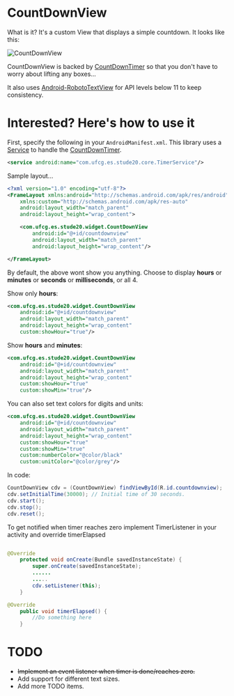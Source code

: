 # CountDownView
What is it? It's a custom View that displays a simple countdown. It looks like this:

![CountDownView](http://i.imgur.com/iSSqbyZ.png)

CountDownView is backed by [CountDownTimer](http://developer.android.com/reference/android/os/CountDownTimer.html) so that you don't have to worry about lifting any boxes...

It also uses [Android-RobotoTextView](https://github.com/johnkil/Android-RobotoTextView) for API levels below 11 to keep consistency.

# Interested? Here's how to use it

First, specify the following in your `AndroidManifest.xml`. This library uses a [Service](http://developer.android.com/reference/android/app/Service.html) to handle the [CountDownTimer](http://developer.android.com/reference/android/os/CountDownTimer.html).

```xml
<service android:name="com.ufcg.es.stude20.core.TimerService"/>
```

Sample layout...

```xml
<?xml version="1.0" encoding="utf-8"?>
<FrameLayout xmlns:android="http://schemas.android.com/apk/res/android"
    xmlns:custom="http://schemas.android.com/apk/res-auto"
    android:layout_width="match_parent"
    android:layout_height="wrap_content">

    <com.ufcg.es.stude20.widget.CountDownView
        android:id="@+id/countdownview"
        android:layout_width="match_parent"
        android:layout_height="wrap_content"/>

</FrameLayout>
```
By default, the above wont show you anything. Choose to display **hours** or **minutes** or **seconds** or **milliseconds**, or all 4.

Show only **hours**:

```xml
<com.ufcg.es.stude20.widget.CountDownView
    android:id="@+id/countdownview"
    android:layout_width="match_parent"
    android:layout_height="wrap_content"
    custom:showHour="true"/>
```

Show **hours** and **minutes**:

```xml
<com.ufcg.es.stude20.widget.CountDownView
    android:id="@+id/countdownview"
    android:layout_width="match_parent"
    android:layout_height="wrap_content"
    custom:showHour="true"
    custom:showMin="true"/>
```

You can also set text colors for digits and units:

```xml
<com.ufcg.es.stude20.widget.CountDownView
    android:id="@+id/countdownview"
    android:layout_width="match_parent"
    android:layout_height="wrap_content"
    custom:showHour="true"
    custom:showMin="true"
    custom:numberColor="@color/black"
    custom:unitColor="@color/grey"/>
```

In code:



```java
CountDownView cdv = (CountDownView) findViewById(R.id.countdownview);
cdv.setInitialTime(30000); // Initial time of 30 seconds.
cdv.start();
cdv.stop();
cdv.reset();

```
To get notified when timer reaches zero implement TimerListener in your activity and override timerElapsed

```java

@Override
    protected void onCreate(Bundle savedInstanceState) {
        super.onCreate(savedInstanceState);
        ......
        .....
        cdv.setListener(this);
    }

@Override
    public void timerElapsed() {
        //Do something here
    }
```


# TODO

* ~~Implement an event listener when timer is done/reaches zero.~~
* Add support for different text sizes.
* Add more TODO items.
